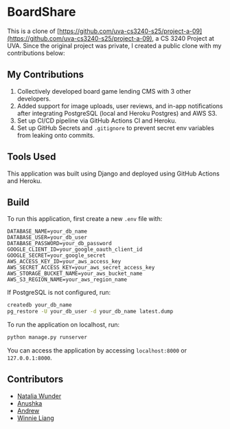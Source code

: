 # BoardShare #
This is a clone of [https://github.com/uva-cs3240-s25/project-a-09](https://github.com/uva-cs3240-s25/project-a-09), a CS 3240 Project at UVA. Since the original project was private, I created a public clone with my contributions below:

## My Contributions
1. Collectively developed board game lending CMS with 3 other developers.
2. Added support for image uploads, user reviews, and in-app notifications after integrating PostgreSQL (local and Heroku Postgres) and AWS S3.
3. Set up CI/CD pipeline via GitHub Actions CI and Heroku.
4. Set up GitHub Secrets and `.gitignore` to prevent secret env variables from leaking onto commits.

## Tools Used ##
This application was built using Django and deployed using GitHub Actions and Heroku. 

## Build ##
To run this application, first create a new `.env` file with:
```
DATABASE_NAME=your_db_name
DATABASE_USER=your_db_user
DATABASE_PASSWORD=your_db_password
GOOGLE_CLIENT_ID=your_google_oauth_client_id
GOOGLE_SECRET=your_google_secret
AWS_ACCESS_KEY_ID=your_aws_access_key
AWS_SECRET_ACCESS_KEY=your_aws_secret_access_key
AWS_STORAGE_BUCKET_NAME=your_aws_bucket_name
AWS_S3_REGION_NAME=your_aws_region_name
```

If PostgreSQL is not configured, run:
```bash
createdb your_db_name
pg_restore -U your_db_user -d your_db_name latest.dump
```

To run the application on localhost, run:
```bash
python manage.py runserver
```

You can access the application by accessing `localhost:8000` or `127.0.0.1:8000`.

## Contributors ##
- [Natalia Wunder](https://github.com/nataliawunder)
- [Anushka](https://github.com/Anushka1010)
- [Andrew](https://github.com/Myshro)
- [Winnie Liang](https://github.com/winnieLiang03)
